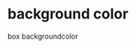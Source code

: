 <!DOCTYPE html>
<html lang="en">
<head>
    <meta charset="UTF-8">
    <meta name="viewport" content="width=device-width, initial-scale=1.0">
    <title>Background color</title>
    <link rel="stylesheet" href="background.css">
</head>
<body>
    <h1 class="title">background color</h1>
    <p class="box"> box backgroundcolor</p>
</body>
</html>
